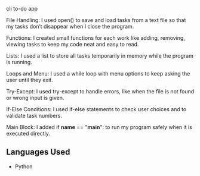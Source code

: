 cli to-do app

File Handling: I used open() to save and load tasks from a text file so that my tasks don’t disappear when I close the program.

Functions: I created small functions for each work like adding, removing, viewing tasks to keep my code neat and easy to read.

Lists: I used a list to store all tasks temporarily in memory while the program is running.

Loops and Menu: I used a while loop with menu options to keep asking the user until they exit.

Try-Except: I used try-except to handle errors, like when the file is not found or wrong input is given.

If-Else Conditions: I used if-else statements to check user choices and to validate task numbers.

Main Block: I added if __name__ == "__main__": to run my program safely when it is executed directly.











## Languages Used

- Python
